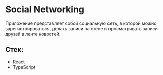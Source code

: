 # Social Networking
Приложение представляет собой социальную сеть, в которой можно зарегистрироваться, делать записи на стене и просматривать записи друзей в ленте новостей.


## Стек:

* React
* TypeScript

